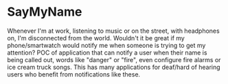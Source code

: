 # SayMyName

Whenever I'm at work, listening to music or on the street, with headphones on, I'm disconnected from the world. Wouldn't it be great if my phone/smartwatch would notify me when someone is trying to get my attention? POC of application that can notify a user when their name is being called out, words like "danger" or "fire", even configure fire alarms or ice cream truck songs. This has many applications for deaf/hard of hearing users who benefit from notifications like these.
